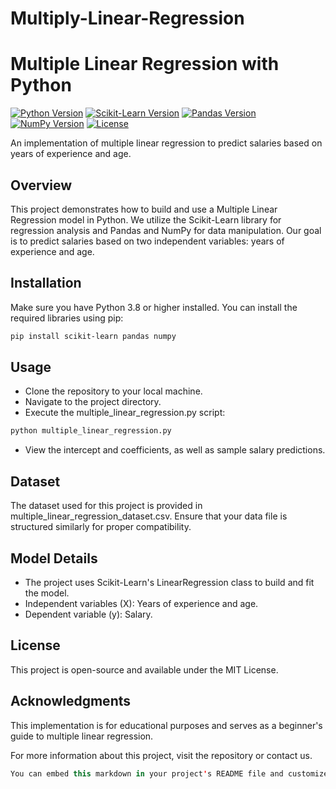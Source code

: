# Multiply-Linear-Regression
# Multiple Linear Regression with Python

[![Python Version](https://img.shields.io/badge/Python-3.8%2B-blue)](https://www.python.org/downloads/)
[![Scikit-Learn Version](https://img.shields.io/badge/Scikit%20Learn-0.24.2-brightgreen)](https://scikit-learn.org/stable/)
[![Pandas Version](https://img.shields.io/badge/Pandas-1.2.4-yellow)](https://pandas.pydata.org/)
[![NumPy Version](https://img.shields.io/badge/NumPy-1.20.2-yellow)](https://numpy.org/)
[![License](https://img.shields.io/badge/License-MIT-red)](https://opensource.org/licenses/MIT)

An implementation of multiple linear regression to predict salaries based on years of experience and age.

## Overview

This project demonstrates how to build and use a Multiple Linear Regression model in Python. We utilize the Scikit-Learn library for regression analysis and Pandas and NumPy for data manipulation. Our goal is to predict salaries based on two independent variables: years of experience and age.

## Installation

Make sure you have Python 3.8 or higher installed. You can install the required libraries using pip:

```bash
pip install scikit-learn pandas numpy
```

## Usage
* Clone the repository to your local machine.
* Navigate to the project directory.
* Execute the multiple_linear_regression.py script:

```bash
python multiple_linear_regression.py
```
* View the intercept and coefficients, as well as sample salary predictions.
## Dataset
The dataset used for this project is provided in multiple_linear_regression_dataset.csv. Ensure that your data file is structured similarly for proper compatibility.

## Model Details
* The project uses Scikit-Learn's LinearRegression class to build and fit the model.
* Independent variables (X): Years of experience and age.
* Dependent variable (y): Salary.

## License
This project is open-source and available under the MIT License.

## Acknowledgments
This implementation is for educational purposes and serves as a beginner's guide to multiple linear regression.

For more information about this project, visit the repository or contact us.

```kotlin
You can embed this markdown in your project's README file and customize it according to your specific repository's needs.
```
